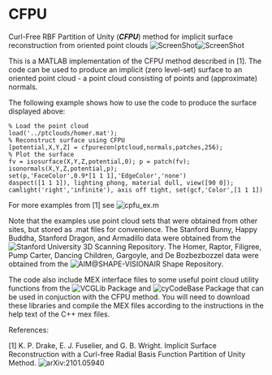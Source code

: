 # CFPU
Curl-Free RBF Partition of Unity (**_CFPU_**) method for implicit surface reconstruction from oriented point clouds
![ScreenShot](https://raw.github.com/gradywright/cfpu/master/ptcloud_ex.png)![ScreenShot](https://raw.github.com/gradywright/cfpu/master/cfpu_ex.png)

This is a MATLAB implementation of the CFPU method described in [1].  The code can be used to produce an implicit (zero level-set) surface to an oriented point cloud - a point cloud consisting of points and (approximate) normals.

The following example shows how to use the code to produce the surface displayed above:
```
% Load the point cloud
load('../ptclouds/homer.mat');
% Reconstruct surface using CFPU
[potential,X,Y,Z] = cfpurecon(ptcloud,normals,patches,256);
% Plot the surface
fv = isosurface(X,Y,Z,potential,0); p = patch(fv); isonormals(X,Y,Z,potential,p);
set(p,'FaceColor',0.9*[1 1 1],'EdgeColor','none')
daspect([1 1 1]), lighting phong, material dull, view([90 0]);
camlight('right','infinite'), axis off tight, set(gcf,'Color',[1 1 1])
```

For more examples from [1] see ![cpfu_ex.m](https://raw.github.com/gradywright/cfpu/master/cpfu_ex.m)

Note that the examples use point cloud sets that were obtained from other sites, but stored as .mat files for convenience.  The Stanford Bunny, Happy Buddha, Stanford Dragon, and Armadillo data were obtained from the ![Stanford University 3D Scanning Repository](http://graphics.stanford.edu/data/3Dscanrep/). The Homer, Raptor, Filigree, Pump Carter, Dancing Children, Gargoyle, and De Bozbezbozzel data were obtained from the ![AIM@SHAPE-VISIONAIR Shape Repository](http://visionair.ge.imati.cnr.it).

The code also include MEX interface files to some useful point cloud utility functions from the ![VCGLib Package](https://github.com/cnr-isti-vclab/vcglib) and ![cyCodeBase Package](https://github.com/cemyuksel/cyCodeBase) that can be used in conjuction with the CFPU method.  You will need to download these libraries and compile the MEX files according to the instructions in the help text of the C++ mex files.

References:

[1] K. P. Drake, E. J. Fuselier, and G. B. Wright. Implicit Surface Reconstruction with a Curl-free Radial Basis Function Partition of Unity Method. ![arXiv:2101.05940](https://arxiv.org/abs/2101.05940)
